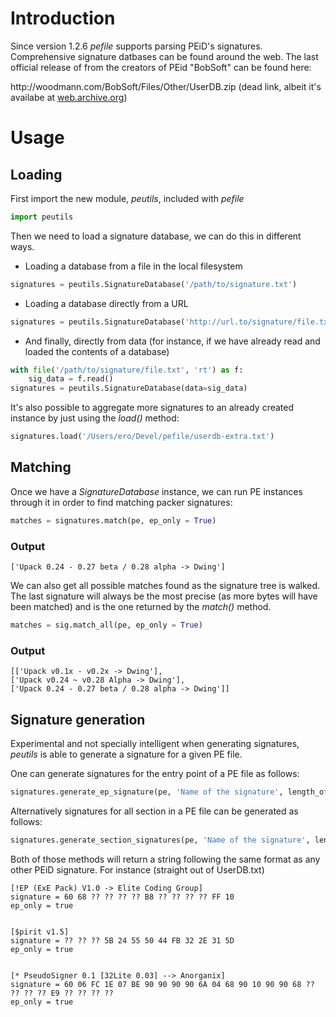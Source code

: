 # Introduction #

Since version 1.2.6 _pefile_ supports parsing PEiD's signatures. Comprehensive signature datbases can be found around the web.  The last official release of from the creators of PEid "BobSoft" can be found here:

http:/<span></span>/woodmann.com/BobSoft/Files/Other/UserDB.zip (dead link, albeit it's availabe at [web.archive.org](http://web.archive.org/web/20160507191641/http://woodmann.com/BobSoft/Download.php?file=Files%2FOther%2FUserDB.zip))

# Usage #

## Loading ##

First import the new module, _peutils_, included with _pefile_

```python
import peutils
```

Then we need to load a signature database, we can do this in different ways.

  * Loading a database from a file in the local filesystem

```python
signatures = peutils.SignatureDatabase('/path/to/signature.txt')
```

  * Loading a database directly from a URL

```python
signatures = peutils.SignatureDatabase('http://url.to/signature/file.txt')
```

  * And finally, directly from data (for instance, if we have already read and loaded the contents of a database)

```python
with file('/path/to/signature/file.txt', 'rt') as f: 
    sig_data = f.read()
signatures = peutils.SignatureDatabase(data=sig_data)
```

It's also possible to aggregate more signatures to an already created instance by just using the _load()_ method:

```python
signatures.load('/Users/ero/Devel/pefile/userdb-extra.txt')
```


## Matching ##

Once we have a _SignatureDatabase_ instance, we can run PE instances through it in order to find matching packer signatures:

```python
matches = signatures.match(pe, ep_only = True)
```


### Output ###

```
['Upack 0.24 - 0.27 beta / 0.28 alpha -> Dwing']
```


We can also get all possible matches found as the signature tree is walked. The last signature will always be the most precise (as more bytes will have been matched) and is the one returned by the _match()_ method.

```python
matches = sig.match_all(pe, ep_only = True)
```

### Output ###
```
[['Upack v0.1x - v0.2x -> Dwing'], 
['Upack v0.24 ~ v0.28 Alpha -> Dwing'], 
['Upack 0.24 - 0.27 beta / 0.28 alpha -> Dwing']]
```


## Signature generation ##

Experimental and not specially intelligent when generating signatures, _peutils_ is able to generate a signature for a given PE file.

One can generate signatures for the entry point of a PE file as follows:

```python
signatures.generate_ep_signature(pe, 'Name of the signature', length_of_the_signature)
```


Alternatively signatures for all section in a PE file can be generated as follows:


```python
signatures.generate_section_signatures(pe, 'Name of the signature', length_of_the_signature)
```


Both of those methods will return a string following the same format as any other PEiD signature. For instance (straight out of UserDB.txt)

```
[!EP (ExE Pack) V1.0 -> Elite Coding Group]
signature = 60 68 ?? ?? ?? ?? B8 ?? ?? ?? ?? FF 10
ep_only = true


[$pirit v1.5]
signature = ?? ?? ?? 5B 24 55 50 44 FB 32 2E 31 5D
ep_only = true


[* PseudoSigner 0.1 [32Lite 0.03] --> Anorganix]
signature = 60 06 FC 1E 07 BE 90 90 90 90 6A 04 68 90 10 90 90 68 ?? ?? ?? ?? E9 ?? ?? ?? ??
ep_only = true
```
